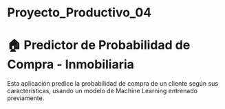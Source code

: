 # Proyecto_Productivo_04
# 🏠 Predictor de Probabilidad de Compra - Inmobiliaria

Esta aplicación predice la probabilidad de compra de un cliente según sus características, usando un modelo de Machine Learning entrenado previamente.
